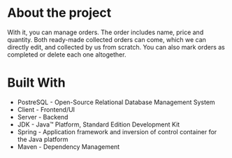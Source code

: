 # About the project
With it, you can manage orders. The order includes name, price and quantity. Both ready-made collected orders can come, which we can directly edit, and collected by us from scratch. You can also mark orders as completed or delete each one altogether. 

# Built With

- PostreSQL - Open-Source Relational Database Management System
- Client - Frontend/UI
- Server - Backend
- JDK - Java™ Platform, Standard Edition Development Kit
- Spring - Application framework and inversion of control container for the Java platform
- Maven - Dependency Management
